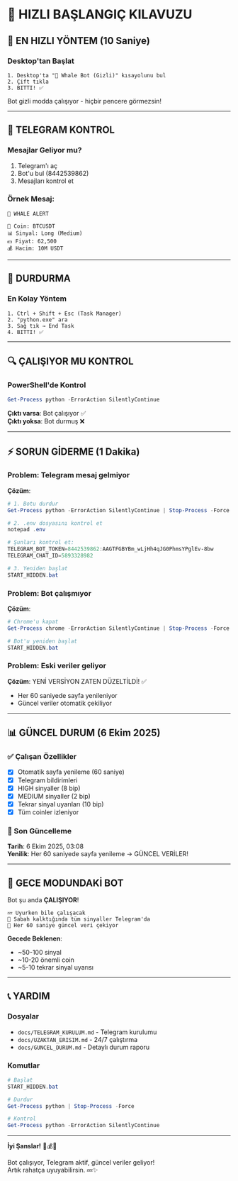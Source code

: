 # 🎯 HIZLI BAŞLANGIÇ KILAVUZU

## 🚀 EN HIZLI YÖNTEM (10 Saniye)

### Desktop'tan Başlat
```
1. Desktop'ta "🐋 Whale Bot (Gizli)" kısayolunu bul
2. Çift tıkla
3. BITTI! ✅
```

Bot gizli modda çalışıyor - hiçbir pencere görmezsin!

---

## 📱 TELEGRAM KONTROL

### Mesajlar Geliyor mu?
1. Telegram'ı aç
2. Bot'u bul (8442539862)
3. Mesajları kontrol et

### Örnek Mesaj:
```
🚨 WHALE ALERT

📍 Coin: BTCUSDT
📊 Sinyal: Long (Medium)
💵 Fiyat: 62,500
💰 Hacim: 10M USDT
```

---

## 🛑 DURDURMA

### En Kolay Yöntem
```
1. Ctrl + Shift + Esc (Task Manager)
2. "python.exe" ara
3. Sağ tık → End Task
4. BITTI! ✅
```

---

## 🔍 ÇALIŞIYOR MU KONTROL

### PowerShell'de Kontrol
```powershell
Get-Process python -ErrorAction SilentlyContinue
```

**Çıktı varsa**: Bot çalışıyor ✅  
**Çıktı yoksa**: Bot durmuş ❌

---

## ⚡ SORUN GİDERME (1 Dakika)

### Problem: Telegram mesaj gelmiyor
**Çözüm**:
```powershell
# 1. Botu durdur
Get-Process python -ErrorAction SilentlyContinue | Stop-Process -Force

# 2. .env dosyasını kontrol et
notepad .env

# Şunları kontrol et:
TELEGRAM_BOT_TOKEN=8442539862:AAGTFGBYBm_wLjHh4qJG0PhmsYPglEv-8bw
TELEGRAM_CHAT_ID=5893328982

# 3. Yeniden başlat
START_HIDDEN.bat
```

### Problem: Bot çalışmıyor
**Çözüm**:
```powershell
# Chrome'u kapat
Get-Process chrome -ErrorAction SilentlyContinue | Stop-Process -Force

# Bot'u yeniden başlat
START_HIDDEN.bat
```

### Problem: Eski veriler geliyor
**Çözüm**: YENİ VERSİYON ZATEN DÜZELTİLDİ! ✅
- Her 60 saniyede sayfa yenileniyor
- Güncel veriler otomatik çekiliyor

---

## 📊 GÜNCEL DURUM (6 Ekim 2025)

### ✅ Çalışan Özellikler
- [x] Otomatik sayfa yenileme (60 saniye)
- [x] Telegram bildirimleri
- [x] HIGH sinyaller (8 bip)
- [x] MEDIUM sinyaller (2 bip)
- [x] Tekrar sinyal uyarıları (10 bip)
- [x] Tüm coinler izleniyor

### 🔄 Son Güncelleme
**Tarih**: 6 Ekim 2025, 03:08  
**Yenilik**: Her 60 saniyede sayfa yenileme → GÜNCEL VERİLER!

---

## 🌙 GECE MODUNDAKİ BOT

Bot şu anda **ÇALIŞIYOR**!

```
💤 Uyurken bile çalışacak
📱 Sabah kalktığında tüm sinyaller Telegram'da
🔄 Her 60 saniye güncel veri çekiyor
```

**Gecede Beklenen**:
- ~50-100 sinyal
- ~10-20 önemli coin
- ~5-10 tekrar sinyal uyarısı

---

## 📞 YARDIM

### Dosyalar
- `docs/TELEGRAM_KURULUM.md` - Telegram kurulumu
- `docs/UZAKTAN_ERISIM.md` - 24/7 çalıştırma
- `docs/GUNCEL_DURUM.md` - Detaylı durum raporu

### Komutlar
```powershell
# Başlat
START_HIDDEN.bat

# Durdur
Get-Process python | Stop-Process -Force

# Kontrol
Get-Process python -ErrorAction SilentlyContinue
```

---

**İyi Şanslar!** 🐋💰📱

Bot çalışıyor, Telegram aktif, güncel veriler geliyor!  
Artık rahatça uyuyabilirsin. 💤✨
